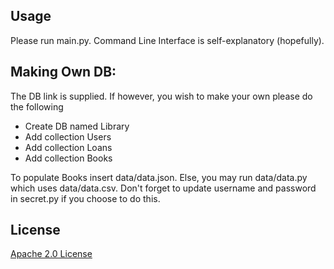 ## Usage
Please run main.py. Command Line Interface is self-explanatory (hopefully).

## Making Own DB:
The DB link is supplied. If however, you wish to make your own please do the following

- Create DB named Library
- Add collection Users
- Add collection Loans
- Add collection Books 

To populate Books insert data/data.json. Else, you may run data/data.py which uses data/data.csv. Don't forget to update username and password in secret.py if you choose to do this.

## License
[Apache 2.0 License](https://choosealicense.com/licenses/apache-2.0/)

